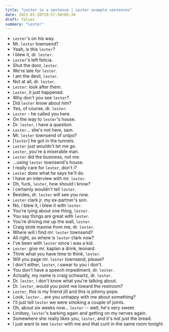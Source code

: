 ```yaml
---
title: "Lester in a sentence | Lester example sentences"
date: 2021-01-20T19:57:50+05:30
draft: falses
summary: "Lester"
---
```

- `Lester`'s on his way.
- Mr. `lester` townsend?
- Yeah, is this `lester`?
- I blew it, dr. `lester`.
- `Lester`'s left felicia.
- Shut the door, `lester`.
- We're late for `lester`.
- I am the devil, `lester`.
- Not at all, dr. `lester`.
- `Lester`: look after them.
- `Lester`, it just happened.
- Why don't you see `lester`?
- Did `lester` know about him?
- Yes, of course, dr. `lester`.
- `Lester` - he called you here.
- On the way to `lester`'s house.
- Dr. `lester`, i have a question.
- `Lester`... she's not here, sam.
- Mr. `lester` townsend of unipo?
- [`lester`] he got in the tunnels.
- `Lester` just wouldn't let me go.
- `Lester`, you're a miserable man.
- `Lester` did the business, not me.
- ...using `lester` townsend's house.
- I really care for `lester`, don't i?
- `Lester` does what he says he'll do.
- I have an interview with mr. `lester`.
- Oh, fuck, `lester`, how should i know?
- I certainly wouldn't tell `lester`.
- Besides, dr. `lester` will see you now.
- `Lester` clark jr. my ex-partner's son.
- No, i blew it, i blew it with `lester`.
- You're lying about one thing, `lester`.
- You say things are great with `lester`.
- You're driving me up the wall, `lester`.
- Craig stole maxine from me, dr. `lester`.
- Where will i find mr. `lester` townsend?
- All right, so where is `lester` clark now?
- I've been with `lester` since i was a kid.
- `Lester`: give mr. kaplan a drink, leonard.
- Think what you have time to think, `lester`.
- Will you page mr. `lester` townsend, please?
- I don't either, `lester`, i swear to you i don't.
- You don't have a speech impediment, dr. `lester`.
- Actually, my name is craig schwartz, dr. `lester`.
- Dr. `lester`, i don't know what you're talking about.
- Dr. `lester`, would you point me toward the restroom?
- `Lester`, this is my friend jill and this is johnny pope.
- Look, `lester`... are you unhappy with me about something?
- I'll just tell `lester` we were smoking a couple of joints.
- Oh, about six weeks now... `lester` -- well, he's very sweet.
- Lindsey, `lester`'s barking again and getting on my nerves again.
- Somewhere she really likes you, `lester`, and it's not just the bread.
- I just want to see `lester` with me and that cunt in the same room tonight.
                 
